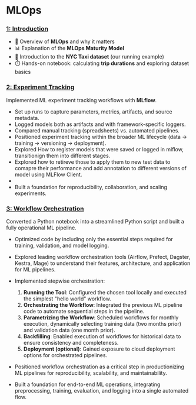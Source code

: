 # MLOps

### [1: Introduction](https://github.com/Sidharth1327/MLOps/tree/main/01-intro)

- 🔎 Overview of **MLOps** and why it matters  
- 📊 Explanation of the **MLOps Maturity Model** 
- 🚖 Introduction to the **NYC Taxi dataset** (our running example)  
- ⏱️ Hands-on notebook: calculating **trip durations** and exploring dataset basics  

### [2: Experiment Tracking](https://github.com/Sidharth1327/MLOps/tree/main/02-experiment-tracking)

Implemented ML experiment tracking workflows with **MLflow**.  
- Set up runs to capture parameters, metrics, artifacts, and source metadata.  
- Logged models both as artifacts and with framework-specific loggers.  
- Compared manual tracking (spreadsheets) vs. automated pipelines.  
- Positioned experiment tracking within the broader ML lifecycle (data → training → versioning → deployment).  
- Explored How to register models that were saved or logged in mlflow, transitionign them into different stages.
- Explored how to retireve those to apply them to new test data to comapre their performance and add annotation to different versions of model using MLFlow Client. 
- 
- Built a foundation for reproducibility, collaboration, and scaling experiments.  

### [3: Workflow Orchestration](https://github.com/Sidharth1327/MLOps/tree/main/03-workflow_orchestration)
Converted a Python notebook into a streamlined Python script and built a fully operational ML pipeline.

- Optimized code by including only the essential steps required for training, validation, and model logging.
- Explored leading workflow orchestration tools (Airflow, Prefect, Dagster, Kestra, Mage) to understand their features, architecture, and application for ML pipelines.
- Implemented stepwise orchestration:
  1. **Running the Tool**: Configured the chosen tool locally and executed the simplest "hello world" workflow.
  2. **Orchestrating the Workflow**: Integrated the previous ML pipeline code to automate sequential steps in the pipeline.
  3. **Parametrizing the Workflow**: Scheduled workflows for monthly execution, dynamically selecting training data (two months prior) and validation data (one month prior).
  4. **Backfilling**: Enabled execution of workflows for historical data to ensure consistency and completeness.
  5. **Deployment (optional)**: Gained exposure to cloud deployment options for orchestrated pipelines.

- Positioned workflow orchestration as a critical step in productionizing ML pipelines for reproducibility, scalability, and maintainability.
- Built a foundation for end-to-end ML operations, integrating preprocessing, training, evaluation, and logging into a single automated flow.

